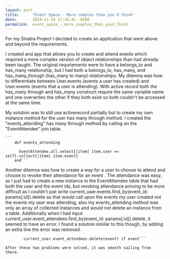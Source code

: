 ```yaml
---
layout: post
title:      "Event Space - More complex than you'd think"
date:       2019-11-18 17:35:41 -0500
permalink:  event_space_-_more_complex_than_youd_think
---
```



For my Sinatra Project I decided to create  an application that went above and beyond the requirements.

I created and app that allows you to create and attend events which required a more complex version of object relationships than had already been taught.  The original requriements were to have a belongs_to and has_many relationship, but I had both a belongs_to, has_many, and  has_many_through (has_many to many) relationships. My dilemna was how to differentiate between User.events (events a user has created) and User.events (events that a user is attending). With active record both the has_many through and has_many construct require the same variable name and one overwrites the other if they both exist so both couldn't be accessed at the same time.

My solution was to still use activerecord partially but to create my own instance method for the user has many through method.  I created the "events_attending" has many through method by calling on the "EventAttendee" join table.

    ```
		def events_attending
		
		  EventAttendee.all.select{|item| item.user == self}.collect{|item| item.event}
		end```
		
Another dilemna was how to create  a way for a user to choose to attend and choose to revoke their attendance for an event .  The attendance was easy, as I just had to create a new instance in the EventAttendee table that had both the user and the event ids, but revoking attendance proving to be more difficult as I couldn't just write current_user.events.find_by(event_id: params[:id]).delete as that would call upon the events my user created not the events my user was attending, also my events_attending method was only an array of collected instances and would not delete an instance from a table.  Additionally when I had input current_user.event_attendees.find_by(event_id: params[:id]).delete, it seemed to have an error.  I found a solution similar to this though, by adding an extra line the error was removed.

``` event = current_user.event_attendees.find_by(event_id: params[:id])
        current_user.event_attendees.delete(event) if event```

After these two problems were solved, it was smooth sailing from there. 
